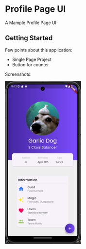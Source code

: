 # Profile Page UI

A Mample Profile Page UI

## Getting Started

Few points about this application:

- Single Page Project
- Button for counter

Screenshots:
<!-- ![Screencap of app](/assets/images/screencap1.png) -->
<img src="assets/images/screencap1.png" alt="drawing" width="250"/>